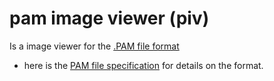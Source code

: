 # pam image viewer (piv)
Is a image viewer for the [.PAM file format][pam-format-wiki]

  - here is the [PAM file specification][pam-format-spec] for details on the format.



[pam-format-spec]:http://netpbm.sourceforge.net/doc/pam.html
[pam-format-wiki]:https://en.wikipedia.org/wiki/Netpbm#PAM_graphics_format
